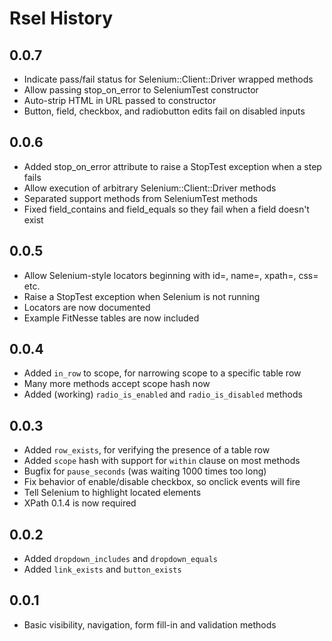 Rsel History
============

0.0.7
-----

- Indicate pass/fail status for Selenium::Client::Driver wrapped methods
- Allow passing stop_on_error to SeleniumTest constructor
- Auto-strip HTML in URL passed to constructor
- Button, field, checkbox, and radiobutton edits fail on disabled inputs


0.0.6
-----

- Added stop_on_error attribute to raise a StopTest exception when a step fails
- Allow execution of arbitrary Selenium::Client::Driver methods
- Separated support methods from SeleniumTest methods
- Fixed field_contains and field_equals so they fail when a field doesn't exist


0.0.5
-----

- Allow Selenium-style locators beginning with id=, name=, xpath=, css= etc.
- Raise a StopTest exception when Selenium is not running
- Locators are now documented
- Example FitNesse tables are now included


0.0.4
-----

- Added `in_row` to scope, for narrowing scope to a specific table row
- Many more methods accept scope hash now
- Added (working) `radio_is_enabled` and `radio_is_disabled` methods


0.0.3
-----

- Added `row_exists`, for verifying the presence of a table row
- Added `scope` hash with support for `within` clause on most methods
- Bugfix for `pause_seconds` (was waiting 1000 times too long)
- Fix behavior of enable/disable checkbox, so onclick events will fire
- Tell Selenium to highlight located elements
- XPath 0.1.4 is now required


0.0.2
-----

- Added `dropdown_includes` and `dropdown_equals`
- Added `link_exists` and `button_exists`


0.0.1
-----

- Basic visibility, navigation, form fill-in and validation methods


